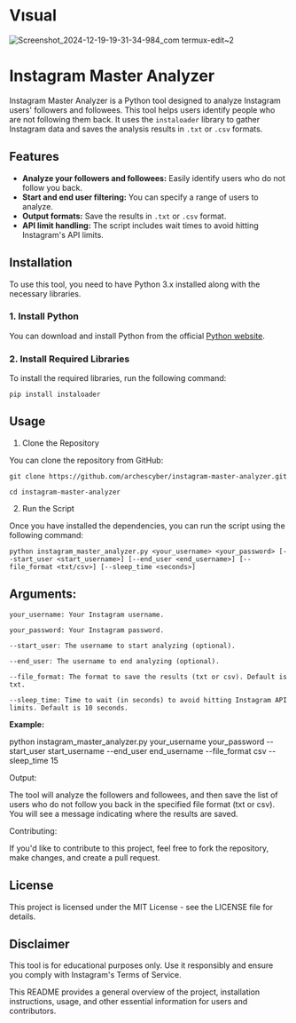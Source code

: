 # Vısual

![Screenshot_2024-12-19-19-31-34-984_com termux-edit~2](https://github.com/user-attachments/assets/3bb63a80-001b-4547-ae2b-ea6f29e048c5)


# Instagram Master Analyzer

Instagram Master Analyzer is a Python tool designed to analyze Instagram users' followers and followees. This tool helps users identify people who are not following them back. It uses the `instaloader` library to gather Instagram data and saves the analysis results in `.txt` or `.csv` formats.

## Features

- **Analyze your followers and followees:** Easily identify users who do not follow you back.
- **Start and end user filtering:** You can specify a range of users to analyze.
- **Output formats:** Save the results in `.txt` or `.csv` format.
- **API limit handling:** The script includes wait times to avoid hitting Instagram's API limits.

## Installation

To use this tool, you need to have Python 3.x installed along with the necessary libraries.

### 1. Install Python

You can download and install Python from the official [Python website](https://www.python.org/downloads/).

### 2. Install Required Libraries

To install the required libraries, run the following command:

```
pip install instaloader
```
## Usage

1. Clone the Repository

You can clone the repository from GitHub:

```
git clone https://github.com/archescyber/instagram-master-analyzer.git
```
```
cd instagram-master-analyzer
```

2. Run the Script

Once you have installed the dependencies, you can run the script using the following command:

`python instagram_master_analyzer.py <your_username> <your_password> [--start_user <start_username>] [--end_user <end_username>] [--file_format <txt/csv>] [--sleep_time <seconds>]`

## Arguments:

`your_username: Your Instagram username.`

`your_password: Your Instagram password.`

`--start_user: The username to start analyzing (optional).`

`--end_user: The username to end analyzing (optional).`

`--file_format: The format to save the results (txt or csv). Default is txt.`

`--sleep_time: Time to wait (in seconds) to avoid hitting Instagram API limits. Default is 10 seconds.`


**Example:**

python instagram_master_analyzer.py your_username your_password --start_user start_username --end_user end_username --file_format csv --sleep_time 15

Output:

The tool will analyze the followers and followees, and then save the list of users who do not follow you back in the specified file format (txt or csv). You will see a message indicating where the results are saved.

Contributing:

If you'd like to contribute to this project, feel free to fork the repository, make changes, and create a pull request.

## License

This project is licensed under the MIT License - see the LICENSE file for details.



## Disclaimer

This tool is for educational purposes only. Use it responsibly and ensure you comply with Instagram's Terms of Service.

This README provides a general overview of the project, installation instructions, usage, and other essential information for users and contributors.

